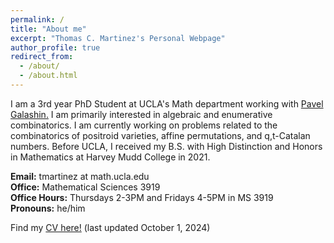 ```yaml
---
permalink: /
title: "About me"
excerpt: "Thomas C. Martinez's Personal Webpage"
author_profile: true
redirect_from: 
  - /about/
  - /about.html
---
```


I am a 3rd year PhD Student at UCLA's Math department working with [Pavel Galashin.](https://www.math.ucla.edu/~galashin/) I am primarily interested in algebraic and enumerative combinatorics. I am currently working on problems related to the combinatorics of positroid varieties, affine permutations, and q,t-Catalan numbers. Before UCLA, I received my B.S. with High Distinction and Honors in Mathematics at Harvey Mudd College in 2021.

**Email:** tmartinez at math.ucla.edu\
**Office:** Mathematical Sciences 3919\
**Office Hours:** Thursdays 2-3PM and Fridays 4-5PM in MS 3919\
**Pronouns:** he/him

Find my [CV here!](http://thomasmartinez0.github.io/files/TMartinezCV.pdf) (last updated October 1, 2024)